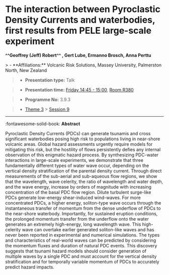 # The interaction between Pyroclastic Density Currents and waterbodies, first results from PELE large-scale experiment

**^^Geoffrey (Jeff) Robert^^ , Gert Lube, Ermanno Brosch, Anna Perttu**

<!-- more -->> - **Affiliations:** Volcanic Risk Solutions, Massey University, Palmerston North, New Zealand

> - **Presentation type:** Talk

> - **Presentation time:** [Friday 14:45 - 15:00](../sessions_comparison.md#__tabbed_4_5), [Room R380](../maps_venue.md#__tabbed_1_1)

> - **Programme No:** 3.9.3

> - [Theme 3](../theme3.md) > [Session 9](../sessions/session-3-9.md)

--- 

:fontawesome-solid-book: **Abstract**

Pyroclastic Density Currents (PDCs) can generate tsunamis and cross significant waterbodies posing high risk to populations living in near-shore volcanic areas. Global hazard assessments urgently require models for mitigating this risk, but the hostility of flows persistently defies any internal observation of this enigmatic hazard process. By synthesizing PDC-water interactions in large-scale experiments, we demonstrate that three fundamentally different types of water wave occur, depending on the vertical density stratification of the parental density current. Through direct measurements of the sub-aerial and sub-aqueous flow regions, we show that the wavelength, wave celerity, the ratio of wavelength and water depth, and the wave energy, increase by orders of magnitude with increasing concentration of the basal PDC flow region. Dilute turbulent surge-like PDCs generate low-energy shear-induced wind-waves. For more concentrated PDCs, a higher energy, soliton-type wave occurs through the instantaneous transfer of momentum from the dense underflow of PDCs to the near-shore waterbody. Importantly, for sustained eruption conditions, the prolonged momentum transfer from the underflow onto the water generates an extremely high-energy, long wavelength wave. This high-celerity wave can overtake earlier generated soliton-like waves and has never been reported in experimental and numerical simulations. The types and characteristics of real-world waves can be predicted by considering the momentum fluxes and duration of natural PDC events. This discovery suggests that tsunami hazard models should consider generation of multiple waves by a single PDC and must account for the vertical density stratification and for temporally variable momentum of PDCs to accurately predict hazard impacts.


